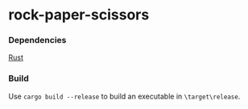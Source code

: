 # rock-paper-scissors
### Dependencies
[Rust](https://forge.rust-lang.org/infra/other-installation-methods.html#which)

### Build
Use <code>cargo build --release</code> to build an executable in <code>\target\release</code>.
